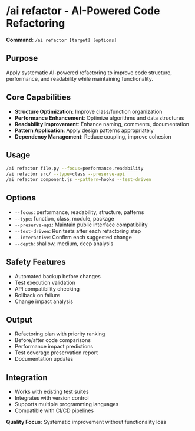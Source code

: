 # /ai refactor - AI-Powered Code Refactoring

**Command**: `/ai refactor [target] [options]`

## Purpose
Apply systematic AI-powered refactoring to improve code structure, performance, and readability while maintaining functionality.

## Core Capabilities
- **Structure Optimization**: Improve class/function organization
- **Performance Enhancement**: Optimize algorithms and data structures  
- **Readability Improvement**: Enhance naming, comments, documentation
- **Pattern Application**: Apply design patterns appropriately
- **Dependency Management**: Reduce coupling, improve cohesion

## Usage
```bash
/ai refactor file.py --focus=performance,readability
/ai refactor src/ --type=class --preserve-api
/ai refactor component.js --pattern=hooks --test-driven
```

## Options
- `--focus`: performance, readability, structure, patterns
- `--type`: function, class, module, package
- `--preserve-api`: Maintain public interface compatibility
- `--test-driven`: Run tests after each refactoring step
- `--interactive`: Confirm each suggested change
- `--depth`: shallow, medium, deep analysis

## Safety Features
- Automated backup before changes
- Test execution validation
- API compatibility checking
- Rollback on failure
- Change impact analysis

## Output
- Refactoring plan with priority ranking
- Before/after code comparisons
- Performance impact predictions
- Test coverage preservation report
- Documentation updates

## Integration
- Works with existing test suites
- Integrates with version control
- Supports multiple programming languages
- Compatible with CI/CD pipelines

**Quality Focus**: Systematic improvement without functionality loss